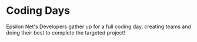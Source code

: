 # Coding Days 
Epsilon Net's Developers gather up for a full coding day, creating teams and doing their best to complete the targeted project!

